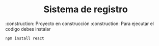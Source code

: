<h1 align="center">Sistema de registro </h1>
:construction: Proyecto en construcción :construction:
Para ejecutar el codigo debes instalar

`npm install react`  

